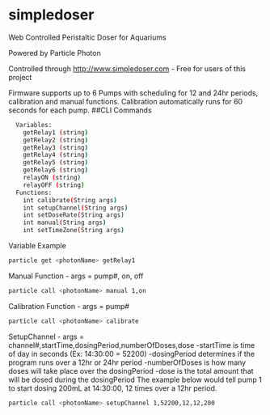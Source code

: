 # simpledoser
Web Controlled Peristaltic Doser for Aquariums

Powered by Particle Photon

Controlled through http://www.simpledoser.com - Free for users of this project

Firmware supports up to 6 Pumps with scheduling for 12 and 24hr periods, calibration and manual functions.
Calibration automatically runs for 60 seconds for each pump.
##CLI Commands
```bash
  Variables:
    getRelay1 (string)
    getRelay2 (string)
    getRelay3 (string)
    getRelay4 (string)
    getRelay5 (string)
    getRelay6 (string)
    relayON (string)
    relayOFF (string)
  Functions:
    int calibrate(String args) 
    int setupChannel(String args) 
    int setDoseRate(String args) 
    int manual(String args) 
    int setTimeZone(String args)
```
Variable Example
```bash
particle get <photonName> getRelay1
```
Manual Function - args = pump#, on, off
```bash
particle call <photonName> manual 1,on
```
Calibration Function - args = pump#
```bash
particle call <photonName> calibrate 
```
SetupChannel - args = channel#,startTime,dosingPeriod,numberOfDoses,dose
  -startTime is time of day in seconds (Ex: 14:30:00 = 52200)
  -dosingPeriod determines if the program runs over a 12hr or 24hr period
  -numberOfDoses is how many doses will take place over the dosingPeriod
  -dose is the total amount that will be dosed during the dosingPeriod
The example below would tell pump 1 to start dosing 200mL at 14:30:00, 12 times over a 12hr period.
```bash
particle call <photonName> setupChannel 1,52200,12,12,200
```

